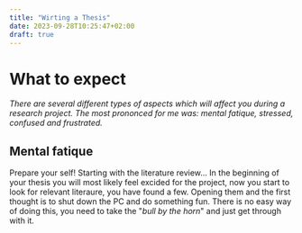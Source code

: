 ```yaml
---
title: "Wirting a Thesis"
date: 2023-09-28T10:25:47+02:00
draft: true
---
```


# What to expect

*There are several different types of aspects which will affect you during a research project. The most prononced for me was: mental fatique, stressed, confused and frustrated.*

## Mental fatique

Prepare your self! Starting with the literature review... In the beginning of your thesis you will most likely feel excided for the project, now you start to look for relevant literaure, you have found a few. Opening them and the first thought is to shut down the PC and do something fun. There is no easy way of doing this, you need to take the "*bull by the horn*" and just get through with it. 